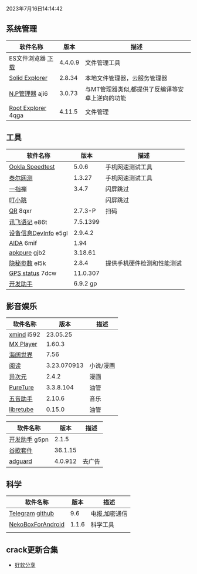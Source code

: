 2023年7月16日14:14:42

## 系统管理

| 软件名称                                                     | 版本    | 描述                                            |
| ------------------------------------------------------------ | ------- | ----------------------------------------------- |
| ES文件浏览器 [下载](https://pan.lanzoub.com/b0f1d7s2h)       | 4.4.0.9 | 文件管理工具                                    |
| [Solid Explorer](https://pan.lanzoub.com/b0f19gdfa)          | 2.8.34  | 本地文件管理器，云服务管理器                    |
| [N.P管理器](https://pan.lanzoub.com/b06m0cevg?pwd=aji6)  aji6 | 3.0.73  | 与MT管理器类似,都提供了反编译等安卓上逆向的功能 |
| [Root Explorer](https://pan.lanzoub.com/b06ll1dfi?pwd=4qga)  4qga | 4.11.5  | 文件管理                                        |



## 工具

| 软件名称                                                     | 版本     | 描述                       |
| ------------------------------------------------------------ | -------- | -------------------------- |
| [Ookla Speedtest](https://pan.lanzoub.com/b0f19i6af)         | 5.0.6    | 手机网速测试工具           |
| [泰尔网测](https://www.coolapk.com/apk/com.knowyou.perception) | 1.3.27   | 手机网速测试工具           |
| [一指禅](https://estar.lanzoub.com/11o)                      | 3.4.7    | 闪屏跳过                   |
| [叮小跳](https://tiao.pro/)                                  |          | 闪屏跳过                   |
| [QR](https://www.lanzoub.com/b06lnskqf?pwd=8qxr)  8qxr       | 2.7\.3-P | 扫码                       |
| [讯飞语记](https://pan.lanzoub.com/b06llc0sj?pwd=e86t) e86t  | 7.5.1399 |                            |
| [设备信息DevInfo](https://pan.lanzoub.com/b06mcp2le?pwd=e5gl)  e5gl | 2.9.4.2  |                            |
| [AIDA](https://www.lanzoub.com/b06lo9kqh?pwd=6mif)  6mif     | 1.94     |                            |
| [apkpure](https://www.lanzoub.com/b06ljuo9a?pwd=gjb2)  gjb2  | 3.18.61  |                            |
| [隐秘参数](https://myqqjd.lanzoub.com/b06mhavbi?pwd=el5k)  el5k | 2.8.4    | 提供手机硬件检测和性能测试 |
| [GPS status](https://myqqjd.lanzoub.com/b06ltxx5i?pwd=7dcw)  7dcw | 11.0.307 |                            |
| [开发助手](https://pan.lanzoub.com/b06lmdxmd)                | 6.9.2 gp |                            |



## 影音娱乐

| 软件名称                                                     | 版本        | 描述      |
| ------------------------------------------------------------ | ----------- | --------- |
| [xmind](https://pan.lanzoub.com/b06lkjpah?pwd=i592)   i592   | 23.05.25    |           |
| [MX Player](https://pan.lanzoub.com/b0f19eo3c)               | 1.60.3      |           |
| [海阔世界](https://haikuo.lanzoub.com/u/GoldRiver)           | 7.56        |           |
| [阅读](https://www.coolapk.com/apk/256030)                   | 3.23.070913 | 小说/漫画 |
| [异次元](https://www.lanzoub.com/b595600)                    | 2.4.2       | 漫画      |
| [PureTure](https://pan.lanzoub.com/b0f2lkrab)                | 3.3.8.104   | 油管      |
| [五音助手](https://www.lanzoub.com/b00nbytqj)                | 2.10.6      | 音乐      |
| [libretube](https://github.com/libre-tube/LibreTube/releases) | 0.15.0      | 油管      |





| 软件名称                                                    | 版本    | 描述   |
| ----------------------------------------------------------- | ------- | ------ |
| [开发助手](https://pan.lanzoub.com/b06m5xvtc?pwd=g5pn) g5pn | 2.1.5   |        |
| [谷歌套件]( https://pan.lanzoub.com/b0f195fyf)              | 36.1.15 |        |
| [adguard](https://pan.lanzoub.com/b0f19420h)                | 4.0.912 | 去广告 |



## 科学

| 软件名称                                                     | 版本  | 描述          |
| ------------------------------------------------------------ | ----- | ------------- |
| [Telegram](https://telegram.org/android)  [github](https://github.com/DrKLO/Telegram) | 9.6   | 电报,加密通信 |
| [NekoBoxForAndroid](https://github.com/MatsuriDayo/NekoBoxForAndroid) | 1.1.6 | 科学工具      |
|                                                              |       |               |

## crack更新合集

- [好软分享](https://yoyodadada.lanzoui.com/u/yoyodadada)
